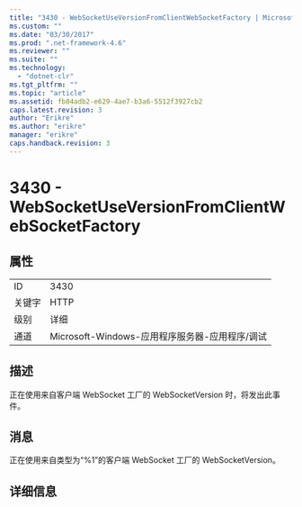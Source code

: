 ```yaml
---
title: "3430 - WebSocketUseVersionFromClientWebSocketFactory | Microsoft Docs"
ms.custom: ""
ms.date: "03/30/2017"
ms.prod: ".net-framework-4.6"
ms.reviewer: ""
ms.suite: ""
ms.technology: 
  - "dotnet-clr"
ms.tgt_pltfrm: ""
ms.topic: "article"
ms.assetid: fb04adb2-e629-4ae7-b3a6-5512f3927cb2
caps.latest.revision: 3
author: "Erikre"
ms.author: "erikre"
manager: "erikre"
caps.handback.revision: 3
---
```

# 3430 - WebSocketUseVersionFromClientWebSocketFactory
## 属性  
  
|||  
|-|-|  
|ID|3430|  
|关键字|HTTP|  
|级别|详细|  
|通道|Microsoft\-Windows\-应用程序服务器\-应用程序\/调试|  
  
## 描述  
 正在使用来自客户端 WebSocket 工厂的 WebSocketVersion 时，将发出此事件。  
  
## 消息  
 正在使用来自类型为“%1”的客户端 WebSocket 工厂的 WebSocketVersion。  
  
## 详细信息